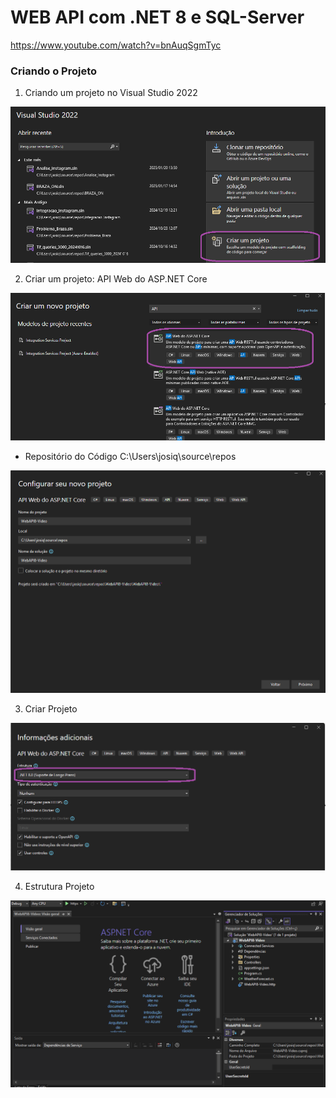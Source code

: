 # WEB API com .NET 8 e SQL-Server

https://www.youtube.com/watch?v=bnAuqSgmTyc

### Criando o Projeto

1) Criando um projeto no Visual Studio 2022

<img src="https://github.com/JosiTubaroski/WEB-API-com-.NET-8-e-SQL-Server/blob/main/img/01_Criar_Projeto.png"/>

2) Criar um projeto: API Web do ASP.NET Core

<img src="https://github.com/JosiTubaroski/WEB-API-com-.NET-8-e-SQL-Server/blob/main/img/02_API_WEB.png"/>

- Repositório do Código C:\Users\josiq\source\repos

<img src="https://github.com/JosiTubaroski/WEB-API-com-.NET-8-e-SQL-Server/blob/main/img/03_Nome_Projeto.png"/>

3) Criar Projeto

<img src="https://github.com/JosiTubaroski/WEB-API-com-.NET-8-e-SQL-Server/blob/main/img/04_Estrutura_Projeto.png"/>

4) Estrutura Projeto

<img src="https://github.com/JosiTubaroski/WEB-API-com-.NET-8-e-SQL-Server/blob/main/img/05_Pastas_Projetos.png"/>
